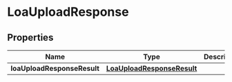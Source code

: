 # LoaUploadResponse

## Properties
Name | Type | Description | Notes
------------ | ------------- | ------------- | -------------
**loaUploadResponseResult** | [**LoaUploadResponseResult**](LoaUploadResponseResult.md) |  |  [optional]
